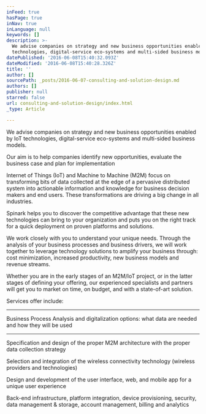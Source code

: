 ```yaml
---
inFeed: true
hasPage: true
inNav: true
inLanguage: null
keywords: []
description: >-
  We advise companies on strategy and new business opportunities enabled by IoT
  technologies, digital-service eco-systems and multi-sided business models. 
datePublished: '2016-06-08T15:40:32.093Z'
dateModified: '2016-06-08T15:40:28.326Z'
title: ''
author: []
sourcePath: _posts/2016-06-07-consulting-and-solution-design.md
authors: []
publisher: null
starred: false
url: consulting-and-solution-design/index.html
_type: Article

---
```

We advise companies on strategy and new business opportunities enabled by IoT technologies, digital-service eco-systems and multi-sided business models. 

Our aim is to help companies identify new opportunities, evaluate the business case and plan for implementation

Internet of Things (IoT) and Machine to Machine (M2M) focus on transforming bits of data collected at the edge of a pervasive distributed system into actionable information and knowledge for business decision makers and end users. These transformations are driving a big change in all industries.

Spinark helps you to discover the competitive advantage that these new technologies can bring to your organization and puts you on the right track for a quick deployment on proven platforms and solutions. 

We work closely with you to understand your unique needs. Through the analysis of your business processes and business drivers, we will work together to leverage technology solutions to amplify your business through: cost minimization, increased productivity, new business models and revenue streams. 

Whether you are in the early stages of an M2M/IoT project, or in the latter stages of defining your offering, our experienced specialists and partners will get you to market on time, on budget, and with a state-of-art solution. 

Services offer include: 

****

Business Process Analysis and digitalization options: what data are needed and how they will be used 

****

Specification and design of the proper M2M architecture with the proper data collection strategy 

Selection and integration of the wireless connectivity technology (wireless providers and technologies) 

Design and development of the user interface, web, and mobile app for a unique user experience 

Back-end infrastructure, platform integration, device provisioning, security, data management & storage, account management, billing and analytics